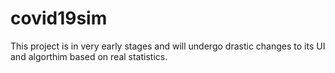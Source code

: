 # covid19sim
This project is in very early stages and will undergo drastic changes to its UI and algorthim based on real statistics.


